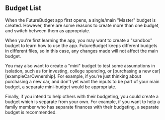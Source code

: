 ## Budget List

When the FutureBudget app first opens, a single/main "Master" budget is created. However, 
there are some reasons to create more than one budget, and switch between them as appropriate.

When you're first learning the app, you may want to create a "sandbox" budget to
learn how to use the app. FutureBudget keeps different budgets in different files, so
in this case, any changes made will not affect the main budget.

You may also want to create a "mini" budget to test 
some assumptions in isolation, such as for investing, college spending, or [purchasing a new car][exampleCarOwnership].
For example, if you're just thinking about purchasing a new car, and don't yet want the inputs to be part of your main budget, a separate mini-budget would be appropriate.

Finally, if you intend to help others with their budgeting, you could create a
budget which is separate from your own. For example, if you want to help a
family member who has separate finances with their budgeting, a separate budget is recommended. 

